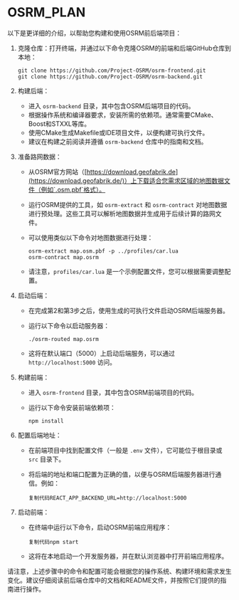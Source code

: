 # OSRM_PLAN

以下是更详细的介绍，以帮助您构建和使用OSRM前后端项目：

1. 克隆仓库：打开终端，并通过以下命令克隆OSRM的前端和后端GitHub仓库到本地：

   ```
   git clone https://github.com/Project-OSRM/osrm-frontend.git
   git clone https://github.com/Project-OSRM/osrm-backend.git
   ```

2. 构建后端：

   - 进入 `osrm-backend` 目录，其中包含OSRM后端项目的代码。
   - 根据操作系统和编译器要求，安装所需的依赖项。通常需要CMake、Boost和STXXL等库。
   - 使用CMake生成Makefile或IDE项目文件，以便构建可执行文件。
   - 建议在构建之前阅读并遵循 `osrm-backend` 仓库中的指南和文档。

3. 准备路网数据：

   - 从OSRM官方网站（[https://download.geofabrik.de](https://download.geofabrik.de/)）上下载适合您需求区域的地图数据文件（例如`.osm.pbf`格式）。

   - 运行OSRM提供的工具，如 `osrm-extract` 和 `osrm-contract` 对地图数据进行预处理。这些工具可以解析地图数据并生成用于后续计算的路网文件。

   - 可以使用类似以下命令对地图数据进行处理：

     ```
     osrm-extract map.osm.pbf -p ../profiles/car.lua
     osrm-contract map.osrm
     ```

   - 请注意，`profiles/car.lua` 是一个示例配置文件，您可以根据需要调整配置。

4. 启动后端：

   - 在完成第2和第3步之后，使用生成的可执行文件启动OSRM后端服务器。

   - 运行以下命令以启动服务器：

     ```
     ./osrm-routed map.osrm
     ```

   - 这将在默认端口（5000）上启动后端服务，可以通过`http://localhost:5000` 访问。

5. 构建前端：

   - 进入 `osrm-frontend` 目录，其中包含OSRM前端项目的代码。

   - 运行以下命令安装前端依赖项：

     ```
     npm install
     ```

6. 配置后端地址：

   - 在前端项目中找到配置文件（一般是 `.env` 文件），它可能位于根目录或 `src` 目录下。

   - 将后端的地址和端口配置为正确的值，以便与OSRM后端服务器进行通信。例如：

     ```
     复制代码REACT_APP_BACKEND_URL=http://localhost:5000
     ```

7. 启动前端：

   - 在终端中运行以下命令，启动OSRM前端应用程序：

     ```
     复制代码npm start
     ```

   - 这将在本地启动一个开发服务器，并在默认浏览器中打开前端应用程序。

请注意，上述步骤中的命令和配置可能会根据您的操作系统、构建环境和需求发生变化。建议仔细阅读前后端仓库中的文档和README文件，并按照它们提供的指南进行操作。
